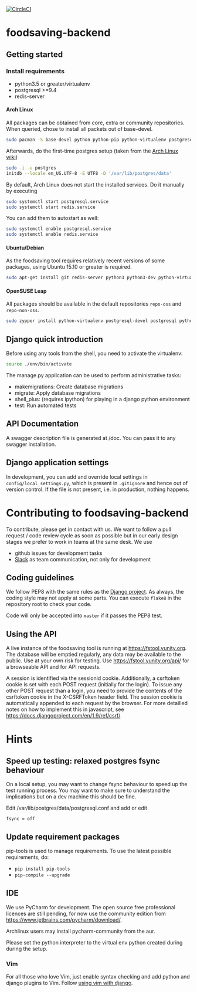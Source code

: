 [![CircleCI](https://circleci.com/gh/yunity/yunity-core/tree/master.svg?style=svg)](https://circleci.com/gh/yunity/yunity-core/tree/master)

# foodsaving-backend

## Getting started
### Install requirements

- python3.5 or greater/virtualenv
- postgresql >=9.4
- redis-server

#### Arch Linux

All packages can be obtained from core, extra or community repositories. When queried, chose to install all packets out of base-devel.

```sh
sudo pacman -S base-devel python python-pip python-virtualenv postgresql python-redis redis npm
```

Afterwards, do the first-time postgres setup (taken from the [Arch Linux wiki](https://wiki.archlinux.org/index.php/PostgreSQL))

```sh
sudo -i -u postgres
initdb --locale en_US.UTF-8 -E UTF8 -D '/var/lib/postgres/data'
```

By default, Arch Linux does not start the installed services. Do it manually by executing

```sh
sudo systemctl start postgresql.service
sudo systemctl start redis.service
```

You can add them to autostart as well:

```sh
sudo systemctl enable postgresql.service
sudo systemctl enable redis.service
```

#### Ubuntu/Debian
As the foodsaving tool requires relatively recent versions of some packages, using Ubuntu 15.10 or greater is required.

```sh
sudo apt-get install git redis-server python3 python3-dev python-virtualenv postgresql postgresql-server-dev-9.4 gcc build-essential g++ libffi-dev libncurses5-dev
```

#### OpenSUSE Leap

All packages should be available in the default repositories `repo-oss` and `repo-non-oss`.

```sh
sudo zypper install python-virtualenv postgresql-devel postgresql python-redis redis npm
```

## Django quick introduction
Before using any tools from the shell, you need to activate the virtualenv:

```sh
source ./env/bin/activate
```

The manage.py application can be used to perform administrative tasks:

  - makemigrations: Create database migrations
  - migrate: Apply database migrations
  - shell\_plus: (requires ipython) for playing in a django python environment
  - test: Run automated tests

## API Documentation
A swagger description file is generated at /doc. You can pass it to any swagger installation.

## Django application settings
In development, you can add and override local settings in
`config/local_settings.py`, which is present in `.gitignore` and hence out of
version control. If the file is not present, i.e. in production, nothing
happens.

# Contributing to foodsaving-backend
To contribute, please get in contact with us. We want to follow a pull request / code review cycle as soon as possible but in our early design stages we prefer to work in teams at the same desk.
We use

- github issues for development tasks
- [Slack](https://yunity.slack.com) as team communication, not only for development

## Coding guidelines
We follow PEP8 with the same rules as the [Django project](https://docs.djangoproject.com/en/dev/internals/contributing/writing-code/coding-style/).
As always, the coding style may not apply at some parts.
You can execute `flake8` in the repository root to check your code.

Code will only be accepted into `master` if it passes the PEP8 test.

## Using the API
A live instance of the foodsaving tool is running at https://fstool.yunity.org. The database will be emptied regularly, any data may be available to the public. Use at your own risk for testing.
Use https://fstool.yunity.org/api/ for a browseable API and for API requests.

A session is identified via the sessionid cookie. Additionally, a csrftoken cookie is set with each POST request (initially for the login). To issue any other POST request than a login, you need to provide the contents of the csrftoken cookie in the X-CSRFToken header field. The session cookie is automatically appended to each request by the browser.
For more detailled notes on how to implement this in javascript, see https://docs.djangoproject.com/en/1.9/ref/csrf/

# Hints

## Speed up testing: relaxed postgres fsync behaviour
On a local setup, you may want to change fsync behaviour to speed up the test running process. You may want to make sure to understand the implications but on a dev machine this should be fine.

Edit /var/lib/postgres/data/postgresql.conf and add or edit

```
fsync = off
```

## Update requirement packages
pip-tools is used to manage requirements. To use the latest possible requirements, do:

- `pip install pip-tools`
- `pip-compile --upgrade`

## IDE
We use PyCharm for development. The open source free professional licences are still pending, for now use the community edition from https://www.jetbrains.com/pycharm/download/.

Archlinux users may install pycharm-community from the aur.

Please set the python interpreter to the virtual env python created during during the setup.

### Vim

For all those who love Vim, just enable syntax checking and add python and django plugins to Vim. Follow [using vim with django](https://code.djangoproject.com/wiki/UsingVimWithDjango).
